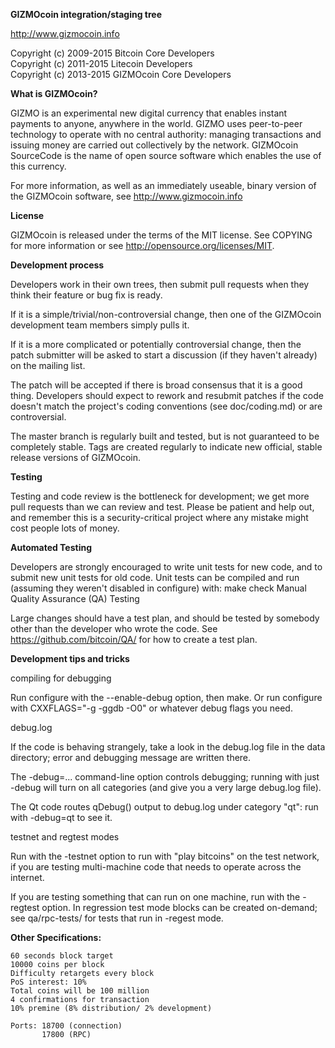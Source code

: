 <b>GIZMOcoin integration/staging tree</b>

http://www.gizmocoin.info

Copyright (c) 2009-2015 Bitcoin Core Developers</br>
Copyright (c) 2011-2015 Litecoin Developers</br>
Copyright (c) 2013-2015 GIZMOcoin Core Developers</br>


<b>What is GIZMOcoin?</b>

GIZMO is an experimental new digital currency that enables instant payments to anyone, anywhere in the world. GIZMO uses peer-to-peer technology to operate with no central authority: managing transactions and issuing money are carried out collectively by the network. GIZMOcoin SourceCode is the name of open source software which enables the use of this currency.

For more information, as well as an immediately useable, binary version of the GIZMOcoin software, see http://www.gizmocoin.info


<b>License</b>

GIZMOcoin is released under the terms of the MIT license. See COPYING for more information or see http://opensource.org/licenses/MIT.


<b>Development process</b>

Developers work in their own trees, then submit pull requests when they think their feature or bug fix is ready.

If it is a simple/trivial/non-controversial change, then one of the GIZMOcoin development team members simply pulls it.

If it is a more complicated or potentially controversial change, then the patch submitter will be asked to start a discussion (if they haven't already) on the mailing list.

The patch will be accepted if there is broad consensus that it is a good thing. Developers should expect to rework and resubmit patches if the code doesn't match the project's coding conventions (see doc/coding.md) or are controversial.

The master branch is regularly built and tested, but is not guaranteed to be completely stable. Tags are created regularly to indicate new official, stable release versions of GIZMOcoin.


<b>Testing</b>

Testing and code review is the bottleneck for development; we get more pull requests than we can review and test. Please be patient and help out, and remember this is a security-critical project where any mistake might cost people lots of money.


<B>Automated Testing</B>

Developers are strongly encouraged to write unit tests for new code, and to submit new unit tests for old code. Unit tests can be compiled and run (assuming they weren't disabled in configure) with: make check
Manual Quality Assurance (QA) Testing

Large changes should have a test plan, and should be tested by somebody other than the developer who wrote the code. See https://github.com/bitcoin/QA/ for how to create a test plan.


<b>Development tips and tricks</b>

compiling for debugging

Run configure with the --enable-debug option, then make. Or run configure with CXXFLAGS="-g -ggdb -O0" or whatever debug flags you need.

debug.log

If the code is behaving strangely, take a look in the debug.log file in the data directory; error and debugging message are written there.

The -debug=... command-line option controls debugging; running with just -debug will turn on all categories (and give you a very large debug.log file).

The Qt code routes qDebug() output to debug.log under category "qt": run with -debug=qt to see it.

testnet and regtest modes

Run with the -testnet option to run with "play bitcoins" on the test network, if you are testing multi-machine code that needs to operate across the internet.

If you are testing something that can run on one machine, run with the -regtest option. In regression test mode blocks can be created on-demand; see qa/rpc-tests/ for tests that run in -regest mode.



<b>Other Specifications:</b>

    60 seconds block target
    10000 coins per block 
    Difficulty retargets every block
    PoS interest: 10%
    Total coins will be 100 million
    4 confirmations for transaction
    10% premine (8% distribution/ 2% development)

    Ports: 18700 (connection) 
           17800 (RPC)

